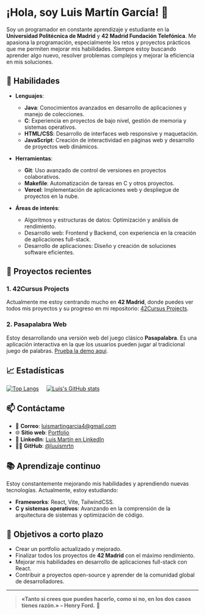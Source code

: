 # ¡Hola, soy Luis Martín García! 👋

Soy un programador en constante aprendizaje y estudiante en la **Universidad Politécnica de Madrid** y **42 Madrid Fundación Telefónica**. Me apasiona la programación, especialmente los retos y proyectos prácticos que me permiten mejorar mis habilidades. Siempre estoy buscando aprender algo nuevo, resolver problemas complejos y mejorar la eficiencia en mis soluciones.

## 🔧 Habilidades

- **Lenguajes**:
  - **Java**: Conocimientos avanzados en desarrollo de aplicaciones y manejo de colecciones.
  - **C**: Experiencia en proyectos de bajo nivel, gestión de memoria y sistemas operativos.
  - **HTML/CSS**: Desarrollo de interfaces web responsive y maquetación.
  - **JavaScript**: Creación de interactividad en páginas web y desarrollo de proyectos web dinámicos.
  
- **Herramientas**:
  - **Git**: Uso avanzado de control de versiones en proyectos colaborativos.
  - **Makefile**: Automatización de tareas en C y otros proyectos.
  - **Vercel**: Implementación de aplicaciones web y despliegue de proyectos en la nube.

- **Áreas de interés**:
  - Algoritmos y estructuras de datos: Optimización y análisis de rendimiento.
  - Desarrollo web: Frontend y Backend, con experiencia en la creación de aplicaciones full-stack.
  - Desarrollo de aplicaciones: Diseño y creación de soluciones software eficientes.

## 🚀 Proyectos recientes

### 1. **42Cursus Projects**  
Actualmente me estoy centrando mucho en **42 Madrid**, donde puedes ver todos mis proyectos y su progreso en mi repositorio: [42Cursus Projects](https://github.com/luuismrtn/42Cursus).

### 2. **Pasapalabra Web**  
Estoy desarrollando una versión web del juego clásico **Pasapalabra**. Es una aplicación interactiva en la que los usuarios pueden jugar al tradicional juego de palabras. [Prueba la demo aquí](https://pasapalabra-pro.vercel.app/home).

## 📈 Estadísticas

[![Top Langs](https://github-readme-stats.vercel.app/api/top-langs/?username=luuismrtn&layout=compact&theme=github_dark&locale=es)](https://github.com/luuismrtn) &nbsp;&nbsp;&nbsp; [![Luis's GitHub stats](https://github-readme-stats.vercel.app/api?username=luuismrtn&show_icons=true&hide_title=true&theme=github_dark&locale=es)](https://github.com/luuismrtn)




## 📫 Contáctame

- 📧 **Correo**: [luismartingarcia4@gmail.com](mailto:luismartingarcia4@gmail.com)
- 🌐 **Sitio web**: [Portfolio](https://luuismrtn.github.io/Portfolio-de-Luis/)
- 💼 **LinkedIn**: [Luis Martín en LinkedIn](https://www.linkedin.com/in/luis-mart%C3%ADn-garc%C3%ADa-129450272/)
- 🧑‍💻 **GitHub**: [@luuismrtn](https://github.com/luuismrtn)

## 📚 Aprendizaje continuo

Estoy constantemente mejorando mis habilidades y aprendiendo nuevas tecnologías. Actualmente, estoy estudiando:
- **Frameworks**: React, Vite, TailwindCSS.
- **C y sistemas operativos**: Avanzando en la comprensión de la arquitectura de sistemas y optimización de código.

## 🎯 Objetivos a corto plazo

- Crear un portfolio actualizado y mejorado.
- Finalizar todos los proyectos de **42 Madrid** con el máximo rendimiento.
- Mejorar mis habilidades en desarrollo de aplicaciones full-stack con React.
- Contribuir a proyectos open-source y aprender de la comunidad global de desarrolladores.

---

> **«Tanto si crees que puedes hacerlo, como si no, en los dos casos tienes razón.» – Henry Ford.** 🚀
